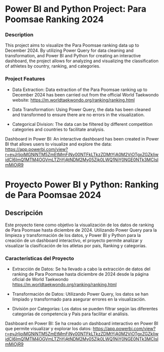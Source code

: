 # Power BI and Python Project: Para Poomsae Ranking 2024
### Description
This project aims to visualize the Para Poomsae ranking data up to December 2024. By utilizing Power Query for data cleaning and transformation, and Power BI and Python for creating an interactive dashboard, the project allows for analyzing and visualizing the classification of athletes by country, ranking, and categories.

### Project Features
* Data Extraction: Data extraction of the Para Poomsae ranking up to December 2024 has been carried out from the official World Taekwondo website: https://m.worldtaekwondo.org/ranking/ranking.html 

* Data Transformation: Using Power Query, the data has been cleaned and transformed to ensure there are no errors in the visualization.

* Categorical Division: The data can be filtered by different competition categories and countries to facilitate analysis.

Dashboard in Power BI: An interactive dashboard has been created in Power BI that allows users to visualize and explore the data: https://app.powerbi.com/view?r=eyJrIjoiMGNjNTM5ZmEtMmFiNy00NTFkLTkzZDMtYjA0M2ViOTgxZGZkIiwidCI6ImQ1MTM4OGVmLTZhYjAtNDM2My05Zjk0LWQ1NjY0NGE0NTk3MCIsImMiOjR9 


# Proyecto Power BI y Python: Ranking de Para Poomsae 2024
## Descripción
Este proyecto tiene como objetivo la visualización de los datos de ranking de Para Poomsae hasta diciembre de 2024. Utilizando Power Query para la limpieza y transformación de los datos, y Power BI y Python para la creación de un dashboard interactivo, el proyecto permite analizar y visualizar la clasificación de los atletas por país, Ranking y categorías.

### Características del Proyecto
* Extracción de Datos: Se ha llevado a cabo la extracción de datos del ranking de Para Poomsae hasta diciembre de 2024 desde la página oficial de World Taekwondo https://m.worldtaekwondo.org/ranking/ranking.html 

* Transformación de Datos: Utilizando Power Query, los datos se han limpiado y transformado para asegurar errores en la visualización.

* División por Categorías: Los datos se pueden filtrar según las diferentes categorías de competencia y País para facilitar el análisis.

 Dashboard en Power BI: Se ha creado un dashboard interactivo en Power BI que permite visualizar y explorar los datos: https://app.powerbi.com/view?r=eyJrIjoiMGNjNTM5ZmEtMmFiNy00NTFkLTkzZDMtYjA0M2ViOTgxZGZkIiwidCI6ImQ1MTM4OGVmLTZhYjAtNDM2My05Zjk0LWQ1NjY0NGE0NTk3MCIsImMiOjR9 
